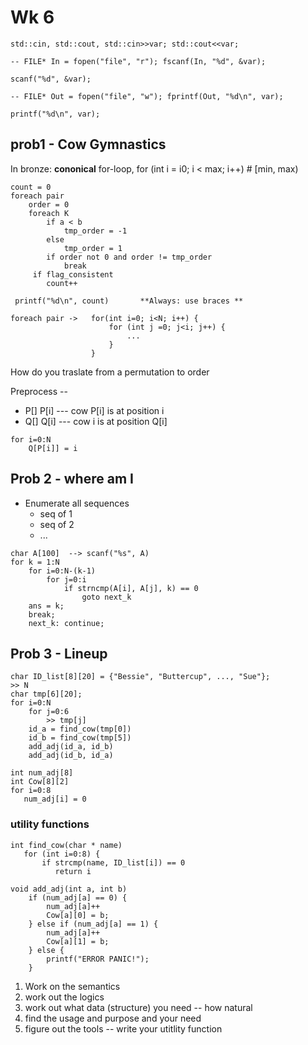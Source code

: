 Wk 6
=====
```
std::cin, std::cout, std::cin>>var; std::cout<<var;

-- FILE* In = fopen("file", "r"); fscanf(In, "%d", &var);

scanf("%d", &var);

-- FILE* Out = fopen("file", "w"); fprintf(Out, "%d\n", var);

printf("%d\n", var);
```
## prob1 - Cow Gymnastics

In bronze: **cononical** for-loop, for (int i = i0; i < max; i++)  # [min, max)
```
count = 0
foreach pair
    order = 0
    foreach K
        if a < b
            tmp_order = -1
        else 
            tmp_order = 1
        if order not 0 and order != tmp_order
            break
     if flag_consistent
        count++
        
 printf("%d\n", count)       **Always: use braces **
 ```
 ```
 foreach pair ->   for(int i=0; i<N; i++) {
                       for (int j =0; j<i; j++) {
                           ...
                       }
                   }
 ```                  
 How do you traslate from a permutation to order          
 
 Preprocess --
 * P[]  P[i] --- cow P[i] is at position i
 * Q[]  Q[i] --- cow i is at position Q[i]
 ```
 for i=0:N
     Q[P[i]] = i
 ```    
     
## Prob 2 - where am I

* Enumerate all sequences
  * seq of 1  
  * seq of 2
  * ...
``` 
char A[100]  --> scanf("%s", A)
for k = 1:N
    for i=0:N-(k-1)
        for j=0:i
            if strncmp(A[i], A[j], k) == 0
                goto next_k
    ans = k;            
    break;            
    next_k: continue;
```    
## Prob 3 - Lineup
```
char ID_list[8][20] = {"Bessie", "Buttercup", ..., "Sue"};
>> N
char tmp[6][20];
for i=0:N
    for j=0:6
        >> tmp[j]
    id_a = find_cow(tmp[0])
    id_b = find_cow(tmp[5])
    add_adj(id_a, id_b)
    add_adj(id_b, id_a)

int num_adj[8]
int Cow[8][2]
for i=0:8
   num_adj[i] = 0
```
### utility functions
```
int find_cow(char * name)
   for (int i=0:8) {
       if strcmp(name, ID_list[i]) == 0
          return i
          
void add_adj(int a, int b)
    if (num_adj[a] == 0) {
        num_adj[a]++
        Cow[a][0] = b;
    } else if (num_adj[a] == 1) {
        num_adj[a]++
        Cow[a][1] = b;
    } else {
        printf("ERROR PANIC!");
    }
```   
1. Work on the semantics
2. work out the logics
3. work out what data (structure) you need -- how natural
4. find the usage and purpose and your need
5. figure out the tools -- write your utitlity function


